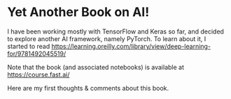 # Yet Another Book on AI!
I have been working mostly with TensorFlow and Keras so far, and decided to explore another AI framework, namely PyTorch. To learn about it, I started to read https://learning.oreilly.com/library/view/deep-learning-for/9781492045519/

Note that the book (and associated notebooks) is available at <https://course.fast.ai/>

Here are my first thoughts & comments about this book.
